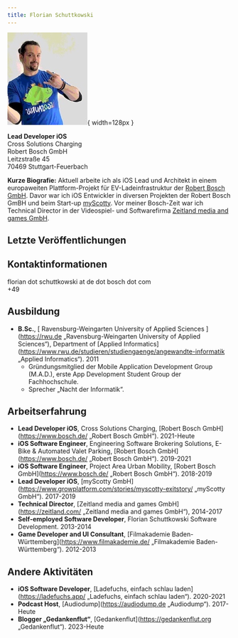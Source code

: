 ```yaml
---
title: Florian Schuttkowski
---
```


![](me.jpeg){ width=128px }

**Lead Developer iOS**  
Cross Solutions Charging  
Robert Bosch GmbH  
Leitzstraße 45  
70469 Stuttgart-Feuerbach  

**Kurze Biografie:** Aktuell arbeite ich als iOS Lead und Architekt in einem europaweiten Plattform-Projekt für EV-Ladeinfrastruktur der [Robert Bosch GmbH](https://bosch.de). Davor war ich iOS Entwickler in diversen Projekten der Robert Bosch GmBH und beim Start-up [myScotty](https://www.growplatform.com/stories/myscotty-exitstory/ "myScotty"). Vor meiner Bosch-Zeit war ich Technical Director in der Videospiel- und Softwarefirma [Zeitland media and games GmbH](https://zeitland.de "Zeitland media and games GmbH"). 

## Letzte Veröffentlichungen


## Kontaktinformationen

florian dot schuttkowski at de dot bosch dot com  
+49 

## Ausbildung
- **B.Sc.**, [ Ravensburg-Weingarten University of Applied Sciences ](https://rwu.de „Ravensburg-Weingarten University of Applied Sciences“), Department of [Applied Informatics](https://www.rwu.de/studieren/studiengaenge/angewandte-informatik „Applied Informatics“). 2011
	- Gründungsmitglied der Mobile Application Development Group (M.A.D.), erste App Development Student Group der Fachhochschule.
	- Sprecher „Nacht der Informatik“.

## Arbeitserfahrung
- **Lead Developer iOS**, Cross Solutions Charging, [Robert Bosch GmbH](https://www.bosch.de/ „Robert Bosch GmbH“). 2021-Heute
- **iOS Software Engineer**, Engineering Software Brokering Solutions, E-Bike & Automated Valet Parking, [Robert Bosch GmbH](https://www.bosch.de/ „Robert Bosch GmbH“). 2019-2021
- **iOS Software Engineer**, Project Area Urban Mobility, [Robert Bosch GmbH](https://www.bosch.de/ „Robert Bosch GmbH“). 2018-2019
- **Lead Developer iOS**, [myScotty GmbH](https://www.growplatform.com/stories/myscotty-exitstory/ „myScotty GmbH“). 2017-2019
- **Technical Director**, [Zeitland media and games GmbH](https://zeitland.com/ „Zeitland media and games GmbH“), 2014-2017
- **Self-employed Software Developer**, Florian Schuttkowski Software Development. 2013-2014
- **Game Developer and UI Consultant**, [Filmakademie Baden-Württemberg](https://www.filmakademie.de/ „Filmakademie Baden-Württemberg“). 2012-2013

## Andere Aktivitäten
- **iOS Software Developer**, [Ladefuchs, einfach schlau laden](https://ladefuchs.app/ „Ladefuchs, einfach schlau laden“). 2020-2021
- **Podcast Host**, [Audiodump](https://audiodump.de „Audiodump“). 2017-Heute
- **Blogger „Gedankenflut“**, [Gedankenflut](https://gedankenflut.org „Gedankenflut“). 2023-Heute